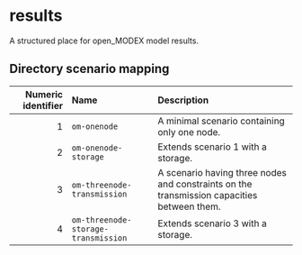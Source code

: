 # results

A structured place for open_MODEX model results.

## Directory scenario mapping

| Numeric identifier | Name | Description |
| --: | :-- | :--- |
| 1 | `om-onenode`                        | A minimal scenario containing only one node. |
| 2 | `om-onenode-storage`                | Extends scenario 1 with a storage. |
| 3 | `om-threenode-transmission`         | A scenario having three nodes and constraints on the transmission capacities between them. |
| 4 | `om-threenode-storage-transmission` | Extends scenario 3 with a storage. |
